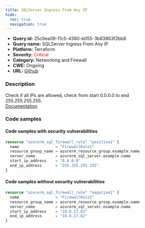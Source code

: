 ```yaml
---
title: SQLServer Ingress From Any IP
hide:
  toc: true
  navigation: true
---
```


-   **Query id:** 25c0ea09-f1c5-4380-b055-3b83863f2bb8
-   **Query name:** SQLServer Ingress From Any IP
-   **Platform:** Terraform
-   **Severity:** <span style="color:#ff0000">Critical</span>
-   **Category:** Networking and Firewall
-   **CWE:** Ongoing
-   **URL:** [Github](https://github.com/DataDog/kics/tree/master/assets/queries/terraform/azure/sql_server_ingress_from_any_ip)

### Description
Check if all IPs are allowed, check from start 0.0.0.0 to end 255.255.255.255.<br>
[Documentation](https://registry.terraform.io/providers/hashicorp/azurerm/latest/docs/resources/sql_firewall_rule)

### Code samples
#### Code samples with security vulnerabilities
```tf title="Positive test num. 1 - tf file" hl_lines="1"
resource "azurerm_sql_firewall_rule" "positive1" {
  name                = "FirewallRule1"
  resource_group_name = azurerm_resource_group.example.name
  server_name         = azurerm_sql_server.example.name
  start_ip_address    = "0.0.0.0"
  end_ip_address      = "255.255.255.255"
}
```


#### Code samples without security vulnerabilities
```tf title="Negative test num. 1 - tf file"
resource "azurerm_sql_firewall_rule" "negative1" {
  name                = "FirewallRule1"
  resource_group_name = azurerm_resource_group.example.name
  server_name         = azurerm_sql_server.example.name
  start_ip_address    = "10.0.17.62"
  end_ip_address      = "10.0.17.62"
}
```
